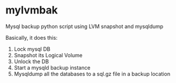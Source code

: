 # mylvmbak
Mysql backup python script using LVM snapshot and mysqldump

Basically, it does this:
1. Lock mysql DB
2. Snapshot its Logical Volume
3. Unlock the DB
4. Start a mysqld backup instance
5. Mysqldump all the databases to a sql.gz file in a backup location

